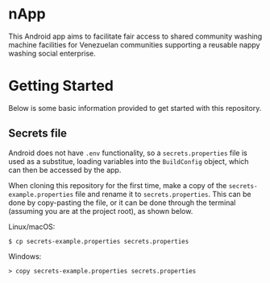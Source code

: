 # nApp
This Android app aims to facilitate fair access to shared community washing machine facilities for Venezuelan communities supporting a reusable nappy washing social enterprise.

# Getting Started
Below is some basic information provided to get started with this repository.

## Secrets file
Android does not have `.env` functionality, so a `secrets.properties` file is used as a substitue, loading variables into the `BuildConfig` object, which can then be accessed by the app.

When cloning this repository for the first time, make a copy of the `secrets-example.properties` file and rename it to `secrets.properties`. This can be done by copy-pasting the file, or it can be done through the terminal (assuming you are at the project root), as shown below.

Linux/macOS:
```
$ cp secrets-example.properties secrets.properties
```
Windows:
```
> copy secrets-example.properties secrets.properties
```
